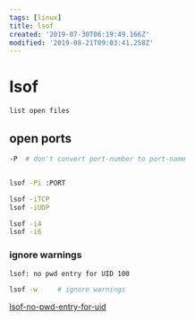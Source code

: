```yaml
---
tags: [linux]
title: lsof
created: '2019-07-30T06:19:49.166Z'
modified: '2019-08-21T09:03:41.258Z'
---
```


# lsof

`list open files`

## open ports

```sh
-P  # don't convert port-number to port-name


lsof -Pi :PORT

lsof -iTCP
lsof -iUDP

lsof -i4
lsof -i6
```

### ignore warnings

```sh
lsof: no pwd entry for UID 100

lsof -w     # ignore warnings
```
[lsof-no-pwd-entry-for-uid](https://unix.stackexchange.com/a/193920/193945)
